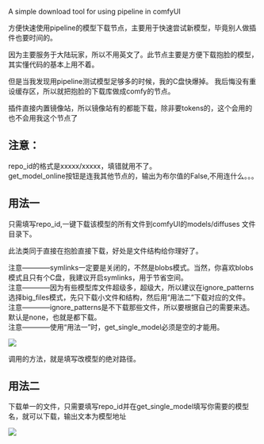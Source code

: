 A simple download tool for using pipeline in comfyUI   


方便快速使用pipeline的模型下载节点，主要用于快速尝试新模型，毕竟别人做插件也要时间的。  

因为主要服务于大陆玩家，所以不用英文了。此节点主要是方便下载抱脸的模型，其实懂代码的基本上用不着。      

但是当我发现用pipeline测试模型足够多的时候，我的C盘快爆掉。  我后悔没有重设缓存区，所以就把抱脸的下载库做成comfy的节点。  

插件直接内置镜像站，所以镜像站有的都能下载，除非要tokens的，这个会用的也不会用我这个节点了

注意：
-----
repo_id的格式是xxxxx/xxxxx，填错就用不了。  
get_model_online按钮是连我其他节点的，输出为布尔值的False,不用连什么。。。  

用法一
----

只需填写repo_id,一键下载该模型的所有文件到comfyUI的models/diffuses 文件目录下。  

此法类同于直接在抱脸直接下载，好处是文件结构给你理好了。

注意————symlinks一定要是关闭的，不然是blobs模式。当然，你喜欢blobs模式且只有个C盘，我建议开启symlinks，用于节省空间。   
注意————因为有些模型库文件超级多，超级大，所以建议在ignore_patterns 选择big_files模式，先只下载小文件和结构，然后用“用法二”下载对应的文件。    
注意————ignore_patterns是不下载那些文件，所以要根据自己的需要来选。默认是none，也就是都下载。  
注意————使用“用法一”时，get_single_model必须是空的才能用。

 ![](https://github.com/smthemex/ComfyUI_Pipeline_Tool/blob/main/example1.png)

调用的方法，就是填写改模型的绝对路径。

用法二
----
下载单一的文件，只需要填写repo_id并在get_single_model填写你需要的模型名，就可以下载，输出文本为模型地址  

![](https://github.com/smthemex/ComfyUI_Pipeline_Tool/blob/main/example2.png)

